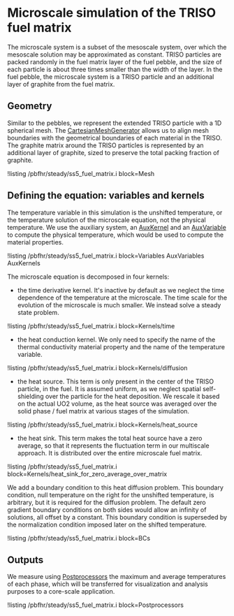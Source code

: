 # Microscale simulation of the TRISO fuel matrix

The microscale system is a subset of the mesoscale system, over which the mesoscale solution may
be approximated as constant. TRISO particles are packed randomly in the fuel matrix layer of the fuel
pebble, and the size of each particle is about three times smaller than the width of the layer.
In the fuel pebble, the microscale system is a TRISO particle and an additional layer of graphite
from the fuel matrix.

## Geometry

Similar to the pebbles, we represent the extended TRISO particle with a 1D spherical mesh.
The [CartesianMeshGenerator](https://mooseframework.inl.gov/source/meshgenerators/CartesianMeshGenerator.html) allows us to align mesh boundaries with the geometrical
boundaries of each material in the TRISO. The graphite matrix around the TRISO particles is
represented by an additional layer of graphite, sized to preserve the total packing fraction of graphite.

!listing /pbfhr/steady/ss5_fuel_matrix.i block=Mesh

## Defining the equation: variables and kernels

The temperature variable in this simulation is the unshifted temperature, or the
temperature solution of the microscale equation, not the physical temperature. We use the
auxiliary system, an [AuxKernel](https://mooseframework.inl.gov/moose/syntax/AuxKernels/) and an [AuxVariable](https://mooseframework.inl.gov/syntax/AuxVariables/) to compute the physical temperature, which
would be used to compute the material properties.

!listing /pbfhr/steady/ss5_fuel_matrix.i block=Variables AuxVariables AuxKernels

The microscale equation is decomposed in four kernels:

- the time derivative kernel. It's inactive by default as we neglect the time dependence of the
  temperature at the microscale. The time scale for the evolution of the microscale is much smaller.
  We instead solve a steady state problem.

!listing /pbfhr/steady/ss5_fuel_matrix.i block=Kernels/time

- the heat conduction kernel. We only need to specify the name of the thermal conductivity material property
  and the name of the temperature variable.

!listing /pbfhr/steady/ss5_fuel_matrix.i block=Kernels/diffusion

- the heat source. This term is only present in the center of the TRISO particle, in the fuel.
  It is assumed uniform, as we neglect spatial self-shielding over
  the particle for the heat deposition. We rescale it based on the actual UO2 volume, as the heat source was
  averaged over the solid phase / fuel matrix at various stages of the simulation.

!listing /pbfhr/steady/ss5_fuel_matrix.i block=Kernels/heat_source

- the heat sink. This term makes the total heat source have a zero average,
  so that it represents the fluctuation term in our
  multiscale approach. It is distributed over the entire microscale fuel matrix.

!listing /pbfhr/steady/ss5_fuel_matrix.i block=Kernels/heat_sink_for_zero_average_over_matrix


We add a boundary condition to this heat diffusion problem. This boundary condition, null temperature on the right
for the unshifted temperature, is arbitrary, but it is required for the diffusion problem. The default zero gradient
boundary conditions on both sides would allow an infinity of solutions, all offset by a constant. This boundary condition is
superseded by the normalization condition imposed later on the shifted temperature.

!listing /pbfhr/steady/ss5_fuel_matrix.i block=BCs

## Outputs

We measure using [Postprocessors](https://mooseframework.inl.gov/syntax/Postprocessors/index.html) the maximum and average temperatures of each phase, which will be transferred for
visualization and analysis purposes to a core-scale application.

!listing /pbfhr/steady/ss5_fuel_matrix.i block=Postprocessors
